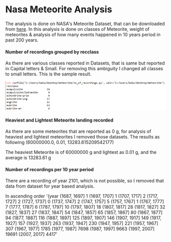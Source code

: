 # Nasa Meteorite Analysis

The analysis is done on NASA's Meteorite Dataset, that can be downloaded from [here](https://data.nasa.gov/view/ak9y-cwf9). In this analysis is done on classes of Meteorite, weight of meteorites & analysis of how many events happened in 10 years period in past 200 years. 

#### Number of recordings grouped by recclass

As there are various classes reported in Datasets, that is same but reported in Capital letters & Small. For removing this ambiguity I changed all classes to small letters. This is the sample result.

![1st img](https://raw.githubusercontent.com/kakush30/nasa-meteorite-analysis/master/img/result_1.png)

#### Heaviest and Lightest Meteorite landing recorded

As there are some meteorites that are reported as 0 g, for analysis of heaviest and lightest meteorites I removed those datasets.
The results as following 
(60000000.0, 0.01, 13283.615209542177)

The heaviest Meteorite is of 60000000 g and lightest as 0.01 g, and the average is 13283.61 g

#### Number of recordings per 10 year period

There are a recording of year 2101, which is not possible, so I removed that data from dataset for year based analysis.

In ascending order
'(year
(1687, 1697]        1
(1697, 1707]        1
(1707, 1717]        2
(1717, 1727]        2
(1727, 1737]        0
(1737, 1747]        2
(1747, 1757]        5
(1757, 1767]        1
(1767, 1777]        7
(1777, 1787]        6
(1787, 1797]       10
(1797, 1807]       18
(1807, 1817]       28
(1817, 1827]       32
(1827, 1837]       27
(1837, 1847]       54
(1847, 1857]       65
(1857, 1867]       80
(1867, 1877]       94
(1877, 1887]      116
(1887, 1897]      125
(1897, 1907]      146
(1907, 1917]      149
(1917, 1927]      157
(1927, 1937]      263
(1937, 1947]      230
(1947, 1957]      221
(1957, 1967]      307
(1967, 1977]     1785
(1977, 1987]     7698
(1987, 1997]     9663
(1997, 2007]    19691
(2007, 2017]     4417'
